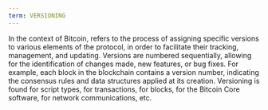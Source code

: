 ```yaml
---
term: VERSIONING
---
```


In the context of Bitcoin, refers to the process of assigning specific versions to various elements of the protocol, in order to facilitate their tracking, management, and updating. Versions are numbered sequentially, allowing for the identification of changes made, new features, or bug fixes. For example, each block in the blockchain contains a version number, indicating the consensus rules and data structures applied at its creation. Versioning is found for script types, for transactions, for blocks, for the Bitcoin Core software, for network communications, etc.